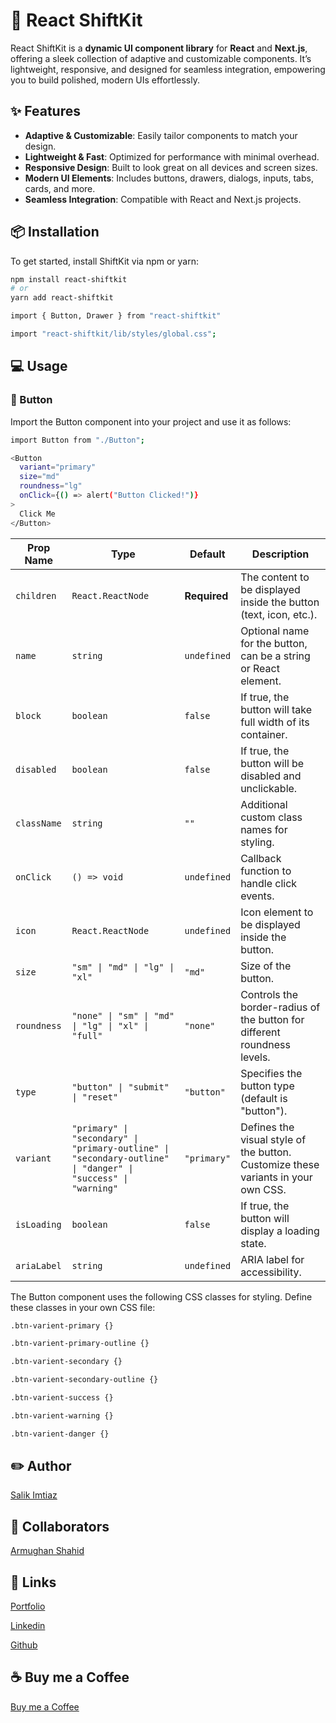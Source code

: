 # 🚀 React ShiftKit

React ShiftKit is a **dynamic UI component library** for **React** and **Next.js**, offering a sleek collection of adaptive and customizable components. It’s lightweight, responsive, and designed for seamless integration, empowering you to build polished, modern UIs effortlessly.

## ✨ Features

- **Adaptive & Customizable**: Easily tailor components to match your design.
- **Lightweight & Fast**: Optimized for performance with minimal overhead.
- **Responsive Design**: Built to look great on all devices and screen sizes.
- **Modern UI Elements**: Includes buttons, drawers, dialogs, inputs, tabs, cards, and more.
- **Seamless Integration**: Compatible with React and Next.js projects.

## 📦 Installation

To get started, install ShiftKit via npm or yarn:

```bash
npm install react-shiftkit
# or
yarn add react-shiftkit
```

```bash
import { Button, Drawer } from "react-shiftkit"

import "react-shiftkit/lib/styles/global.css";
```

## 💻 Usage

### 🔲 Button

Import the Button component into your project and use it as follows:

```Bash
import Button from "./Button";

<Button
  variant="primary"
  size="md"
  roundness="lg"
  onClick={() => alert("Button Clicked!")}
>
  Click Me
</Button>

```

| Prop Name   | Type                                                      | Default     | Description                                                                                                         |
|-------------|-----------------------------------------------------------|-------------|---------------------------------------------------------------------------------------------------------------------|
| `children`  | `React.ReactNode`                                         | **Required**| The content to be displayed inside the button (text, icon, etc.).                                                   |
| `name`      | `string`                                                  | `undefined` | Optional name for the button, can be a string or React element.                                                     |
| `block`     | `boolean`                                                 | `false`     | If true, the button will take full width of its container.                                                          |
| `disabled`  | `boolean`                                                 | `false`     | If true, the button will be disabled and unclickable.                                                               |
| `className` | `string`                                                  | `""`        | Additional custom class names for styling.                                                                          |
| `onClick`   | `() => void`                                              | `undefined` | Callback function to handle click events.                                                                           |
| `icon`      | `React.ReactNode`                                         | `undefined` | Icon element to be displayed inside the button.                                                                     |
| `size`      | `"sm" \| "md" \| "lg" \| "xl"`                            | `"md"`      | Size of the button.                                                                                                 |
| `roundness` | `"none" \| "sm" \| "md" \| "lg" \| "xl" \| "full"`        | `"none"`    | Controls the border-radius of the button for different roundness levels.                                            |
| `type`      | `"button" \| "submit" \| "reset"`                         | `"button"`  | Specifies the button type (default is "button").                                                                    |
| `variant`   | `"primary" \| "secondary" \| "primary-outline" \| "secondary-outline" \| "danger" \| "success" \| "warning"` | `"primary"`  | Defines the visual style of the button. Customize these variants in your own CSS.                                   |
| `isLoading` | `boolean`                                                 | `false`     | If true, the button will display a loading state.                                                                   |
| `ariaLabel` | `string`                                                  | `undefined` | ARIA label for accessibility.                                                                                       |

The Button component uses the following CSS classes for styling. Define these classes in your own CSS file:

```Bash
.btn-varient-primary {}

.btn-varient-primary-outline {}

.btn-varient-secondary {}

.btn-varient-secondary-outline {}

.btn-varient-success {}

.btn-varient-warning {}

.btn-varient-danger {}

```

## ✏️ Author

[Salik Imtiaz](https://www.npmjs.com/~salikimtiaz)

## 👥 Collaborators

[Armughan Shahid](https://www.npmjs.com/~armughanshahid)

## 🔗 Links

[Portfolio](https://salikdev.pro/)

[Linkedin](https://www.linkedin.com/in/salikimtiaz/)

[Github](https://github.com/saalikimtiaz2)

## ☕ Buy me a Coffee

[Buy me a Coffee](https://www.buymeacoffee.com/salikimtiazX)
